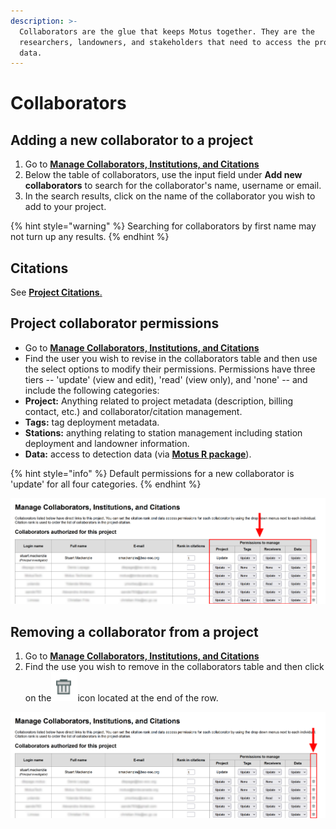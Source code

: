 ```yaml
---
description: >-
  Collaborators are the glue that keeps Motus together. They are the
  researchers, landowners, and stakeholders that need to access the project's
  data.
---
```


# Collaborators

## Adding a new collaborator to a project

1. Go to [**Manage Collaborators, Institutions, and Citations**](https://motus.org/data/project/users)
2. Below the table of collaborators, use the input field under **Add new collaborators** to search for the collaborator's name, username or email.
3. In the search results, click on the name of the collaborator you wish to add to your project.

{% hint style="warning" %}
Searching for collaborators by first name may not turn up any results.
{% endhint %}

## Citations

See [**Project Citations**.](citations.md#collaborator-citations)

## Project collaborator permissions

* Go to [**Manage Collaborators, Institutions, and Citations**](https://motus.org/data/project/users)
* Find the user you wish to revise in the collaborators table and then use the select options to modify their permissions. Permissions have three tiers -- 'update' (view and edit), 'read' (view only), and 'none' -- and include the following categories:
* **Project:** Anything related to project metadata (description, billing contact, etc.) and collaborator/citation management.
* **Tags:** tag deployment metadata.
* **Stations:** anything relating to station management including station deployment and landowner information.
* **Data:** access to detection data (via [**Motus R package**](https://motus.org/MotusRBook/)).

{% hint style="info" %}
Default permissions for a new collaborator is 'update' for all four categories.
{% endhint %}

![](<../.gitbook/assets/Manage Users - Permissions.png>)

## Removing a collaborator from a project

1. Go to [**Manage Collaborators, Institutions, and Citations**](https://motus.org/data/project/users)
2. Find the use you wish to remove in the collaborators table and then click on the![](<../.gitbook/assets/image (24).png>)icon located at the end of the row.

![](<../.gitbook/assets/Manage Users - Delete.png>)
